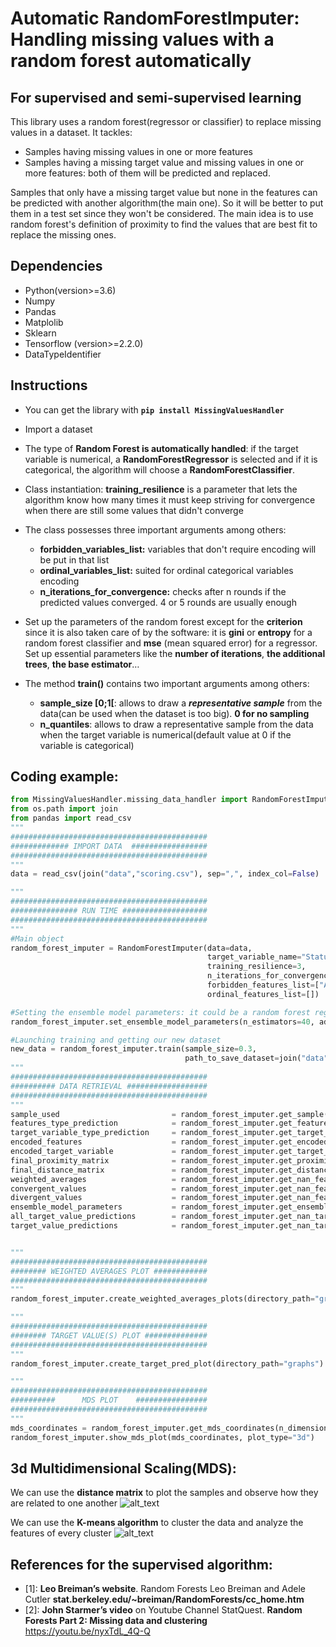 # Automatic RandomForestImputer: Handling missing values with a random forest automatically
## For supervised and semi-supervised learning

This library uses a random forest(regressor or classifier) to replace missing values in a dataset. It tackles:
- Samples having missing values in one or more features
- Samples having a missing target value and missing values in one or more features: both of them will be predicted and replaced.

Samples that only have a missing target value but none in the features can be predicted with another algorithm(the main one). So it will be better to put them in a test set since they won't be considered. The main idea is to use random forest's definition of proximity to find the values that are best fit to replace the missing ones.
    
## Dependencies
- Python(version>=3.6)
- Numpy
- Pandas
- Matplolib
- Sklearn
- Tensorflow (version>=2.2.0)
- DataTypeIdentifier

## Instructions

- You can get the library with **```pip install MissingValuesHandler```**

- Import a dataset

- The type of **Random Forest is automatically handled**: if the target variable is numerical, a **RandomForestRegressor** is selected and if it is categorical, the algorithm will choose a **RandomForestClassifier**.

- Class instantiation: **training_resilience** is a parameter that lets the algorithm know how many times it must keep striving for convergence when there are still some values that didn't converge 

- The class possesses three important arguments among others:
     - **forbidden_variables_list:** variables that don't require encoding will be put in that list
     - **ordinal_variables_list:** suited for ordinal categorical variables encoding
     - **n_iterations_for_convergence:** checks after n rounds if the predicted values converged. 4 or 5 rounds are usually enough
     
- Set up the parameters of the random forest except for the **criterion** since it is also taken care of by the software: it is **gini** or **entropy** for a random forest classifier and **mse** (mean squared error) for a regressor. Set up essential parameters like the **number of iterations**, **the additional trees**, **the base estimator**…

- The method **train()** contains two important arguments among others:
    - **sample_size [0;1[**: allows to draw a ***representative sample*** from the data(can be used when the dataset is too big). **0 for no sampling**
    - **n_quantiles**: allows to draw a representative sample from the data when the target variable is numerical(default value at 0 if the variable is categorical)

## Coding example:
```python
from MissingValuesHandler.missing_data_handler import RandomForestImputer
from os.path import join
from pandas import read_csv
"""
############################################
############# IMPORT DATA  #################
############################################
"""
data = read_csv(join("data","scoring.csv"), sep=",", index_col=False)

"""
############################################
############### RUN TIME ###################
############################################
"""
#Main object
random_forest_imputer = RandomForestImputer(data=data,
                                            target_variable_name="Status",
                                            training_resilience=3, 
                                            n_iterations_for_convergence=5,
                                            forbidden_features_list=["Age"],
                                            ordinal_features_list=[])

#Setting the ensemble model parameters: it could be a random forest regressor or classifier
random_forest_imputer.set_ensemble_model_parameters(n_estimators=40, additional_estimators=10)

#Launching training and getting our new dataset
new_data = random_forest_imputer.train(sample_size=0.3, 
                                       path_to_save_dataset=join("data", "scoring_nan.csv"))
"""
############################################
########## DATA RETRIEVAL ##################
############################################
"""
sample_used                         = random_forest_imputer.get_sample()
features_type_prediction            = random_forest_imputer.get_features_type_predictions()
target_variable_type_prediction     = random_forest_imputer.get_target_variable_type_prediction()
encoded_features                    = random_forest_imputer.get_encoded_features()
encoded_target_variable             = random_forest_imputer.get_target_variable_encoded()
final_proximity_matrix              = random_forest_imputer.get_proximity_matrix()
final_distance_matrix               = random_forest_imputer.get_distance_matrix()
weighted_averages                   = random_forest_imputer.get_nan_features_predictions(option="all")
convergent_values                   = random_forest_imputer.get_nan_features_predictions(option="conv")
divergent_values                    = random_forest_imputer.get_nan_features_predictions(option="div")
ensemble_model_parameters           = random_forest_imputer.get_ensemble_model_parameters()
all_target_value_predictions        = random_forest_imputer.get_nan_target_values_predictions(option="all")
target_value_predictions            = random_forest_imputer.get_nan_target_values_predictions(option="one")


"""
############################################
######## WEIGHTED AVERAGES PLOT ############
############################################
"""
random_forest_imputer.create_weighted_averages_plots(directory_path="graphs", both_graphs=1)

"""
############################################
######## TARGET VALUE(S) PLOT ##############
############################################
"""
random_forest_imputer.create_target_pred_plot(directory_path="graphs")

"""
############################################
##########      MDS PLOT    ################
############################################
"""
mds_coordinates = random_forest_imputer.get_mds_coordinates(n_dimensions=3, distance_matrix=final_distance_matrix)
random_forest_imputer.show_mds_plot(mds_coordinates, plot_type="3d")

```

## 3d Multidimensional Scaling(MDS):
We can use the **distance matrix** to plot the samples and observe how they are related to one another
![alt_text](img/3d_mds_plot.jpg) 

We can use the **K-means algorithm** to cluster the data and analyze the features of every cluster
![alt_text](img/3d_mds_plot_k_means.jpg)



## References for the supervised algorithm:
- [1]: **Leo Breiman’s website**. Random Forests Leo Breiman and Adele Cutler **stat.berkeley.edu/~breiman/RandomForests/cc_home.htm**
- [2]: **John Starmer’s video** on Youtube Channel StatQuest. **Random Forests Part 2: Missing data and clustering** https://youtu.be/nyxTdL_4Q-Q
